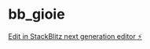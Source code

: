 # bb_gioie

[Edit in StackBlitz next generation editor ⚡️](https://stackblitz.com/~/github.com/LucaSDevelopp/bb_gioie)